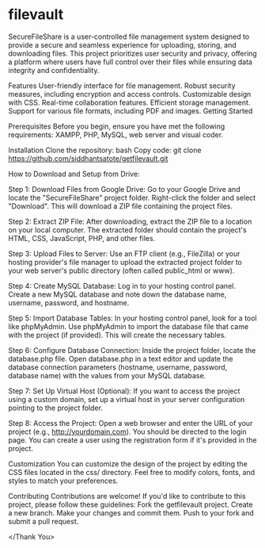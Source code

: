 # filevault

SecureFileShare is a user-controlled file management system designed to provide a secure and seamless experience for uploading, storing, and downloading files. This project prioritizes user security and privacy, offering a platform where users have full control over their files while ensuring data integrity and confidentiality.

Features
User-friendly interface for file management.
Robust security measures, including encryption and access controls.
Customizable design with CSS.
Real-time collaboration features.
Efficient storage management.
Support for various file formats, including PDF and images.
Getting Started

Prerequisites
Before you begin, ensure you have met the following requirements:
XAMPP, PHP, MySQL, web server and visual coder.

Installation
Clone the repository:
bash
Copy code:
git clone https://github.com/siddhantsatote/getfilevault.git

How to Download and Setup from Drive:

Step 1: Download Files from Google Drive:
Go to your Google Drive and locate the "SecureFileShare" project folder.
Right-click the folder and select "Download". This will download a ZIP file containing the project files.

Step 2: Extract ZIP File:
After downloading, extract the ZIP file to a location on your local computer.
The extracted folder should contain the project's HTML, CSS, JavaScript, PHP, and other files.

Step 3: Upload Files to Server:
Use an FTP client (e.g., FileZilla) or your hosting provider's file manager to upload the extracted project folder to your web server's public directory (often called public_html or www).

Step 4: Create MySQL Database:
Log in to your hosting control panel.
Create a new MySQL database and note down the database name, username, password, and hostname.

Step 5: Import Database Tables:
In your hosting control panel, look for a tool like phpMyAdmin.
Use phpMyAdmin to import the database file that came with the project (if provided). This will create the necessary tables.

Step 6: Configure Database Connection:
Inside the project folder, locate the database.php file.
Open database.php in a text editor and update the database connection parameters (hostname, username, password, database name) with the values from your MySQL database.

Step 7: Set Up Virtual Host (Optional):
If you want to access the project using a custom domain, set up a virtual host in your server configuration pointing to the project folder.

Step 8: Access the Project:
Open a web browser and enter the URL of your project (e.g., http://yourdomain.com).
You should be directed to the login page. You can create a user using the registration form if it's provided in the project.

Customization
You can customize the design of the project by editing the CSS files located in the css/ directory. Feel free to modify colors, fonts, and styles to match your preferences.

Contributing
Contributions are welcome! If you'd like to contribute to this project, please follow these guidelines:
Fork the getfilevault project.
Create a new branch.
Make your changes and commit them.
Push to your fork and submit a pull request.

</Thank You>
